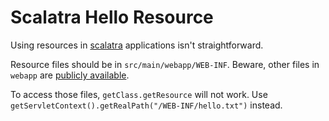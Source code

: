 # Scalatra Hello Resource

Using resources in [scalatra](http://scalatra.org/) applications isn't straightforward.

Resource files should be in `src/main/webapp/WEB-INF`. Beware, other files in `webapp` are [publicly available](http://scalatra.org/getting-started/project-structure.html#serving-static-files).

To access those files, `getClass.getResource` will not work. Use `getServletContext().getRealPath("/WEB-INF/hello.txt")` instead.

